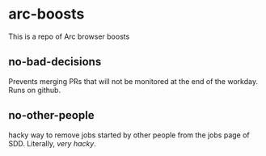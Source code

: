 # arc-boosts

This is a repo of Arc browser boosts

## no-bad-decisions

Prevents merging PRs that will not be monitored at the end of the workday. Runs on github.

## no-other-people

hacky way to remove jobs started by other people from the jobs page of SDD. Literally, _very hacky_. 

